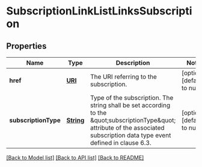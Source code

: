# SubscriptionLinkListLinksSubscription
## Properties

Name | Type | Description | Notes
------------ | ------------- | ------------- | -------------
**href** | [**URI**](URI.md) | The URI referring to the subscription. | [optional] [default to null]
**subscriptionType** | [**String**](string.md) | Type of the subscription. The string shall be set according to the \&quot;subscriptionType\&quot; attribute of the associated subscription data type event defined in clause 6.3. | [optional] [default to null]

[[Back to Model list]](../README.md#documentation-for-models) [[Back to API list]](../README.md#documentation-for-api-endpoints) [[Back to README]](../README.md)

